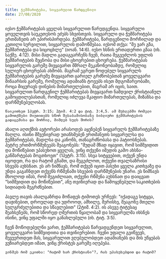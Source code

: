 ```yaml
---
title: ჭეშმარიტება, სიყვარულით წარდგენილი
date: 27/08/2020
---
```


იესო ჭეშმარიტებას ყველას სიყვარულით წარუდგენდა. სიყვარული ყოველთვის საუკეთესოს ეძებს სხვისთვის. სიყვარული და ჭეშმარიტება  ერთმანეთს არ უპირისპირდება. ჭეშმარიტება, წარდგენილი მორჩილად და კეთილი სურვილით, სიყვარულის დამოწმებაა. იესომ თქვა: "მე ვარ გზა, ჭეშმარიტება და სიცოცხლე" (იოან. 14:6). იესო ხსნის ერთადერთი გზაა (იხ. საქმე. 4:12). მისი მადლი გადაგვარჩენს ჩვენ, რათა შეგვეძლოს უფლის ჭეშმარიტების შეცნობა და მისი ცხოვრებით ცხოვრება. ჭეშმარიტებას სიყვარულის გარეშე მივყავართ მშრალ მეკანონეობამდე, რომელიც სულიერ ცხოვრებას ახშობს. მაგრამ ეგრეთ წოდებულ სიყვარულს ჭეშმარიტების გარეშე მივყავართ ცარიელ გრძნობებთან ყოველგვარი შინაარსის გარეშე, რომელიც ადამიანს ტოვებს ისეთ მდგომარეობაში, როცა მიცურავს დინების მიმართულებით, მაგრამ არ იცის, საით. სიყვარულით წარდგენილ ჭეშმარიტებას მივყავართ ნამდვილ ქრისტიანულ გამოცდილებასთან, რომელიც იძლევა მკაფიო მიმართულებას, მიზანსა და დარწმუნებულობას.

`წაიკითხეთ 1პეტრ. 3:15; 2ტიმ. 4:2 და ტიტ. 3:4,5. ამ მუხლებში რომელი გამოთქმები მიუთითებს სწორ შესაბამისობაზე ბიბლიური ჭეშმარიტების გადაცემასა და მორჩილ, მიმღებ სულს შორის?`

ახალი აღთქმის ავტორები არასოდეს აყენებენ სიყვარულს ჭეშმარიტებაზე მაღლა. ისინი მშვენივრად უთანხმებენ ერთმანეთს სიყვარულსა და ჭეშმარიტებას, მადლსა და კანონს, თანაგრძნობასა და პატიოსნებას. პეტრე ერთმორწმუნეებს შეაგონებს: "მუდამ მზად იყავით, რომ სიმშვიდით და მოწიწებით უპასუხოთ ყველას, ვინც თქვენი იმედის გამო ახსნა-განმარტებას მოგთხოვთ" (1პეტრ. 3:15). სხვა სიტყვებით, თქვენ უნდა იცოდეთ, რა და რატომ გწამთ, და შეგეძლოთ, თქვენი თვალსაზრისი სხვებს აუხსნათ. ეს არ ნიშნავს, რომ თქვენ იცით პასუხი ყველა კითხვაზე და უნდა გაგაჩნდეთ თქვენს რწმენაში სხვების დარწმუნების უნარი. ეს ნიშნავს მხოლოდ იმას, რომ შეგიძლიათ, თქვენი რწმენა აუხსნათ და დაიცვათ "სიმშვიდით და მოწიწებით", ანუ თვინიერად  და წამოყენებული საკითხების სიდიადის შეგრძნებით.

პავლე თავის ახალგაზრდა მოწაფეს ტიმოთეს ურჩევს: "იქადაგე სიტყვა, დაჟინებით, დროულად და უდროოდ, ამხილე, შერისხე, შეაგონე მთელი სულგრძელებითა და სწავლებით" (2ტიმ. 4:2). ის ასევე ტიტესაც შეახსენებს, რომ სწორედ ღმერთის წყალობამ და სიყვარულმა იხსნეს ისინი, ვინც უფალში იყო განახლებული (იხ. ტიტ. 3:5).

ჩვენ მოწოდებულნი ვართ, ჭეშმარიტებას წარვადგენდეთ სიყვარულით, ყოველგვარი სიმშვიდითა და თვინიერებით. ჩვენი უფალი გვიწვევს, შევუერთდეთ მას, სიყვარულით ვღებულობდეთ ადამიანებს და მის უწყებას ვუზიარებდეთ იმათ, ვინც ქრისტეს გარეშე იღუპება.

`ვინმეს რომ ეკითხა: "რატომ ხარ ქრისტიანი"?, რას უპასუხებდით და რატომ?`
